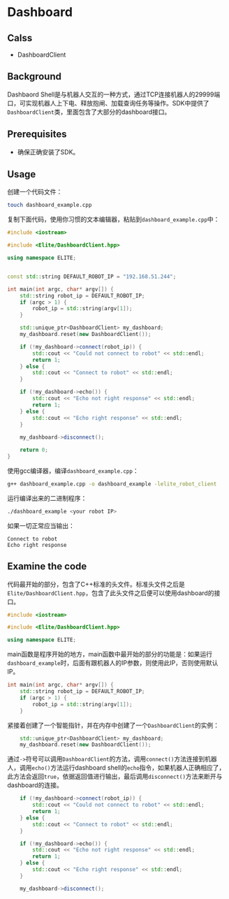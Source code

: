 # Dashboard

## Calss
- DashboardClient

## Background
Dashbaord Shell是与机器人交互的一种方式，通过TCP连接机器人的29999端口，可实现机器人上下电、释放抱闸、加载查询任务等操作。SDK中提供了`DashboardClient`类，里面包含了大部分的dashboard接口。

## Prerequisites
- 确保正确安装了SDK。

## Usage

创建一个代码文件：
```bash
touch dashboard_example.cpp
```

复制下面代码，使用你习惯的文本编辑器，粘贴到`dashboard_example.cpp`中：

```cpp
#include <iostream>

#include <Elite/DashboardClient.hpp>

using namespace ELITE;


const std::string DEFAULT_ROBOT_IP = "192.168.51.244";

int main(int argc, char* argv[]) {
    std::string robot_ip = DEFAULT_ROBOT_IP;
    if (argc > 1) {
        robot_ip = std::string(argv[1]);
    }

    std::unique_ptr<DashboardClient> my_dashboard;
    my_dashboard.reset(new DashboardClient());

    if (!my_dashboard->connect(robot_ip)) {
        std::cout << "Could not connect to robot" << std::endl;
        return 1;
    } else {
        std::cout << "Connect to robot" << std::endl;
    }

    if (!my_dashboard->echo()) {
        std::cout << "Echo not right response" << std::endl;
        return 1;
    } else {
        std::cout << "Echo right response" << std::endl;
    }
    
    my_dashboard->disconnect();

    return 0;
}
```

使用gcc编译器，编译`dashboard_example.cpp`：
```bash
g++ dashboard_example.cpp -o dashboard_example -lelite_robot_client
```

运行编译出来的二进制程序：
```bash
./dashboard_example <your robot IP>
```

如果一切正常应当输出：
```
Connect to robot
Echo right response
```

## Examine the code

代码最开始的部分，包含了C++标准的头文件。标准头文件之后是`Elite/DashboardClient.hpp`，包含了此头文件之后便可以使用dashboard的接口。
```cpp
#include <iostream>

#include <Elite/DashboardClient.hpp>

using namespace ELITE;
```

main函数是程序开始的地方，main函数中最开始的部分的功能是：如果运行`dashboard_example`时，后面有跟机器人的IP参数，则使用此IP，否则使用默认IP。

```cpp
int main(int argc, char* argv[]) {
    std::string robot_ip = DEFAULT_ROBOT_IP;
    if (argc > 1) {
        robot_ip = std::string(argv[1]);
    }
```

紧接着创建了一个智能指针，并在内存中创建了一个`DashboardClient`的实例：
```cpp
    std::unique_ptr<DashboardClient> my_dashboard;
    my_dashboard.reset(new DashboardClient());
```

通过`->`符号可以调用`DashboardClient`的方法，调用`connect()`方法连接到机器人，调用`echo()`方法运行dashboard shell的`echo`指令，如果机器人正确相应了，此方法会返回`true`，依据返回值进行输出，最后调用`disconnect()`方法来断开与dashboard的连接。

```cpp
    if (!my_dashboard->connect(robot_ip)) {
        std::cout << "Could not connect to robot" << std::endl;
        return 1;
    } else {
        std::cout << "Connect to robot" << std::endl;
    }

    if (!my_dashboard->echo()) {
        std::cout << "Echo not right response" << std::endl;
        return 1;
    } else {
        std::cout << "Echo right response" << std::endl;
    }

    my_dashboard->disconnect();
```

